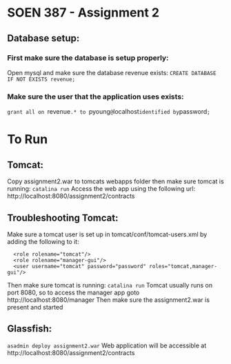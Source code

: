 # SOEN 387 - Assignment 2

## Database setup:
### First make sure the database is setup properly:
Open mysql and make sure the database revenue exists:
`CREATE DATABASE IF NOT EXISTS revenue;`

### Make sure the user that the application uses exists:
`grant all on `revenue`.* to `pyoung`@`localhost` identified by `password`;`


# To Run
## Tomcat:
Copy assignment2.war to tomcats webapps folder then make sure tomcat is running: `catalina run`
Access the web app using the following url:
http://localhost:8080/assignment2/contracts

## Troubleshooting Tomcat:
Make sure a tomcat user is set up in tomcat/conf/tomcat-users.xml by adding the following to it:
```
  <role rolename="tomcat"/>
  <role rolename="manager-gui"/>
  <user username="tomcat" password="password" roles="tomcat,manager-gui"/>
```

Then make sure tomcat is running: `catalina run`
Tomcat usually runs on port 8080, so to access the manager app goto 
http://localhost:8080/manager
Then make sure the assignment2.war is present and started

## Glassfish:
`asadmin deploy assignment2.war`
Web application will be accessible at http://localhost:8080/assignment2/contracts
